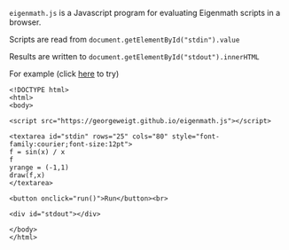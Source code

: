 `eigenmath.js` is a Javascript program for evaluating Eigenmath scripts in a browser.

Scripts are read from `document.getElementById("stdin").value`

Results are written to `document.getElementById("stdout").innerHTML`

For example (click [here](https://georgeweigt.github.io/demo.html) to try)

```
<!DOCTYPE html>
<html>
<body>

<script src="https://georgeweigt.github.io/eigenmath.js"></script>

<textarea id="stdin" rows="25" cols="80" style="font-family:courier;font-size:12pt">
f = sin(x) / x
f
yrange = (-1,1)
draw(f,x)
</textarea>

<button onclick="run()">Run</button><br>

<div id="stdout"></div>

</body>
</html>
```
